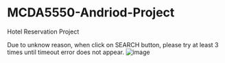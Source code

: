 # MCDA5550-Andriod-Project
Hotel Reservation Project

Due to unknow reason, when click on SEARCH button, please try at least 3 times until timeout error does not appear.
![image](https://user-images.githubusercontent.com/77200731/126855914-ea8b108d-665c-4170-b619-5cb4bc9ede82.png)

